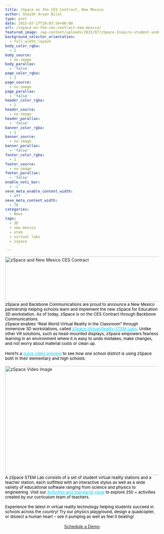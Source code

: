 ```yaml
---
title: zSpace on the CES Contract, New Mexico
author: Shaikh Aryan Bilal
type: post
date: 2015-07-17T20:03:54+00:00
url: /zspace-on-the-ces-contract-new-mexico/
featured_image: /wp-content/uploads/2015/07/zSpace-Inspire-student-understanding.png
background_selector_orientation:
  - full_width_layout
body_color_rgba:
  - 1
body_source:
  - no-image
body_parallax:
  - 'false'
page_color_rgba:
  - 1
page_source:
  - no-image
page_parallax:
  - 'false'
header_color_rgba:
  - 1
header_source:
  - no-image
header_parallax:
  - 'false'
banner_color_rgba:
  - 1
banner_source:
  - no-image
banner_parallax:
  - 'false'
footer_color_rgba:
  - 1
footer_source:
  - no-image
footer_parallax:
  - 'false'
enable_noti_bar:
  - -1
neve_meta_enable_content_width:
  - off
neve_meta_content_width:
  - 70
categories:
  - News
tags:
  - 3D
  - new mexico
  - stem
  - virtual labs
  - zspace

---
```

<img loading="lazy" class="aligncenter wp-image-8945" src="http://backbonecommunications.com/wp-content/uploads/2015/07/zSpace-and-New-Mexico-CES-Contract.png" alt="zSpace and New Mexico CES Contract" width="660" height="148" />

<div>
  <span style="font-size: 10pt; color: #000000;">zSpace and Backbone Communications are proud to announce a New Mexico partnership helping schools learn and implement the new zSpace for Education 3D workstation. As of today, zSpace is on the CES Contract through Backbone Communications. <br clear="none" /></span>
</div>

<div>
</div>

<div>
  <span style="font-size: 10pt; color: #000000;">zSpace enables &#8220;Real World Virtual Reality in the Classroom&#8221; through immersive 3D workstations, called <span style="color: #00ccff;"><a style="color: #00ccff;" href="~Link-20751~" shape="rect">zSpace Virtual Reality STEM Labs</a></span>. Unlike other VR solutions, such as head-mounted displays, zSpace empowers fearless learning in an environment where it is easy to undo mistakes, make changes, and not worry about material costs or clean up.</span> <br clear="none" /><br clear="none" /><span style="font-size: 10pt; color: #000000;">Here?s a <span style="color: #00ccff;"><a style="color: #00ccff;" href="~Link-20753~" shape="rect">quick video preview</a></span> to see how one school district is using zSpace both in their elementary and high schools. </span>
</div>

<div>
  <span style="color: #ffffff;">&#8211;</span>
</div>

<div>
</div>

<div>
  <a title="zSpace for Education" href="http://zspace.com/videos/bring-vr-to-the-classroom" target="_blank" rel="noopener"><img loading="lazy" class="aligncenter size-full wp-image-8940" src="http://backbonecommunications.com/wp-content/uploads/2015/07/zSpace-Video-Image.png" alt="zSpace Video Image" width="561" height="357" /></a>
</div>

<div>
</div>

<div>
  <span style="font-size: 10pt; color: #000000;"><span style="color: #000000;">A zSpace STEM Lab consists of a set of student virtual reality stations and a teacher station, each outfitted with an interactive stylus as well as a wide variety of educational software ranging from science and physics to engineering. Visit our <span style="color: #00ccff;"><a style="color: #00ccff;" href="~Link-20757~" shape="rect">Activities and Standards page</a></span> to explore 250 + activities created by our curriculum team of teachers.</span> <br clear="none" /><br clear="none" /><span style="color: #000000;">Experience the latest in virtual reality technology helping students succeed in schools across the country! Try our physics playground, design a quadcopter, or dissect a human heart &#8211; see it pumping as well as feel it beating! </span></span>
</div>

<div>
</div>

<p style="text-align: center;">
  <a class="mk-button outline-btn-lightblue mk-shortcode outline-dimension large" style="font-size: 14px; line-height: 1.5em;" title="zSpace for Education Schedule Demo" href="http://backbonecommunications.com/contact-us" target="_blank" rel="noopener">Schedule a Demo</a>
</p>